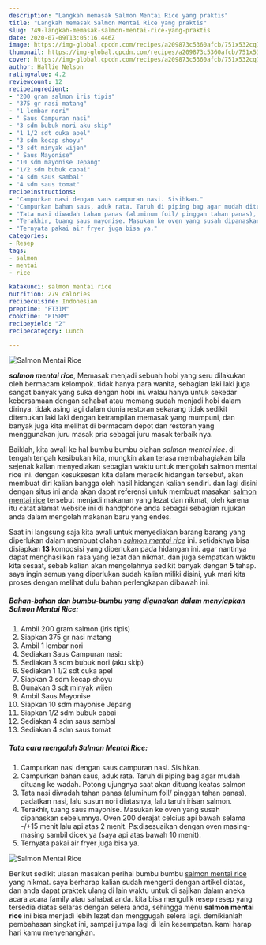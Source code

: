 ```yaml
---
description: "Langkah memasak Salmon Mentai Rice yang praktis"
title: "Langkah memasak Salmon Mentai Rice yang praktis"
slug: 749-langkah-memasak-salmon-mentai-rice-yang-praktis
date: 2020-07-09T13:05:16.446Z
image: https://img-global.cpcdn.com/recipes/a209873c5360afcb/751x532cq70/salmon-mentai-rice-foto-resep-utama.jpg
thumbnail: https://img-global.cpcdn.com/recipes/a209873c5360afcb/751x532cq70/salmon-mentai-rice-foto-resep-utama.jpg
cover: https://img-global.cpcdn.com/recipes/a209873c5360afcb/751x532cq70/salmon-mentai-rice-foto-resep-utama.jpg
author: Hallie Nelson
ratingvalue: 4.2
reviewcount: 12
recipeingredient:
- "200 gram salmon iris tipis"
- "375 gr nasi matang"
- "1 lembar nori"
- " Saus Campuran nasi"
- "3 sdm bubuk nori aku skip"
- "1 1/2 sdt cuka apel"
- "3 sdm kecap shoyu"
- "3 sdt minyak wijen"
- " Saus Mayonise"
- "10 sdm mayonise Jepang"
- "1/2 sdm bubuk cabai"
- "4 sdm saus sambal"
- "4 sdm saus tomat"
recipeinstructions:
- "Campurkan nasi dengan saus campuran nasi. Sisihkan."
- "Campurkan bahan saus, aduk rata. Taruh di piping bag agar mudah dituang ke wadah. Potong ujungnya saat akan dituang keatas salmon"
- "Tata nasi diwadah tahan panas (aluminum foil/ pinggan tahan panas), padatkan nasi, lalu susun nori diatasnya, lalu taruh irisan salmon."
- "Terakhir, tuang saus mayonise. Masukan ke oven yang susah dipanaskan sebelumnya. Oven 200 derajat celcius api bawah selama -/+15 menit lalu api atas 2 menit. Ps:disesuaikan dengan oven masing-masing sambil dicek ya (saya api atas bawah 10 menit)."
- "Ternyata pakai air fryer juga bisa ya."
categories:
- Resep
tags:
- salmon
- mentai
- rice

katakunci: salmon mentai rice 
nutrition: 279 calories
recipecuisine: Indonesian
preptime: "PT31M"
cooktime: "PT58M"
recipeyield: "2"
recipecategory: Lunch

---
```



![Salmon Mentai Rice](https://img-global.cpcdn.com/recipes/a209873c5360afcb/751x532cq70/salmon-mentai-rice-foto-resep-utama.jpg)

<b><i>salmon mentai rice</i></b>, Memasak menjadi sebuah hobi yang seru dilakukan oleh bermacam kelompok. tidak hanya para wanita, sebagian laki laki juga sangat banyak yang suka dengan hobi ini. walau hanya untuk sekedar kebersamaan dengan sahabat atau memang sudah menjadi hobi dalam dirinya. tidak asing lagi dalam dunia restoran sekarang tidak sedikit ditemukan laki laki dengan ketrampilan memasak yang mumpuni, dan banyak juga kita melihat di bermacam depot dan restoran yang menggunakan juru masak pria sebagai juru masak terbaik nya.



Baiklah, kita awali ke hal bumbu bumbu olahan <i>salmon mentai rice</i>. di tengah tengah kesibukan kita, mungkin akan terasa membahagiakan bila sejenak kalian menyediakan sebagian waktu untuk mengolah salmon mentai rice ini. dengan kesuksesan kita dalam meracik hidangan tersebut, akan membuat diri kalian bangga oleh hasil hidangan kalian sendiri. dan lagi disini dengan situs ini anda akan dapat referensi untuk membuat masakan <u>salmon mentai rice</u> tersebut menjadi makanan yang lezat dan nikmat, oleh karena itu catat alamat website ini di handphone anda sebagai sebagian rujukan anda dalam mengolah makanan baru yang endes.


Saat ini langsung saja kita awali untuk menyediakan barang barang yang diperlukan dalam membuat olahan <u><i>salmon mentai rice</i></u> ini. setidaknya bisa disiapkan <b>13</b> komposisi yang diperlukan pada hidangan ini. agar nantinya dapat menghasilkan rasa yang lezat dan nikmat. dan juga sempatkan waktu kita sesaat, sebab kalian akan mengolahnya sedikit banyak dengan <b>5</b> tahap. saya ingin semua yang diperlukan sudah kalian miliki disini, yuk mari kita proses dengan melihat dulu bahan perlengkapan dibawah ini.

<!--inarticleads1-->

##### Bahan-bahan dan bumbu-bumbu yang digunakan dalam menyiapkan Salmon Mentai Rice:

1. Ambil 200 gram salmon (iris tipis)
1. Siapkan 375 gr nasi matang
1. Ambil 1 lembar nori
1. Sediakan  Saus Campuran nasi:
1. Sediakan 3 sdm bubuk nori (aku skip)
1. Sediakan 1 1/2 sdt cuka apel
1. Siapkan 3 sdm kecap shoyu
1. Gunakan 3 sdt minyak wijen
1. Ambil  Saus Mayonise
1. Siapkan 10 sdm mayonise Jepang
1. Siapkan 1/2 sdm bubuk cabai
1. Sediakan 4 sdm saus sambal
1. Sediakan 4 sdm saus tomat




<!--inarticleads2-->

##### Tata cara mengolah Salmon Mentai Rice:

1. Campurkan nasi dengan saus campuran nasi. Sisihkan.
1. Campurkan bahan saus, aduk rata. Taruh di piping bag agar mudah dituang ke wadah. Potong ujungnya saat akan dituang keatas salmon
1. Tata nasi diwadah tahan panas (aluminum foil/ pinggan tahan panas), padatkan nasi, lalu susun nori diatasnya, lalu taruh irisan salmon.
1. Terakhir, tuang saus mayonise. Masukan ke oven yang susah dipanaskan sebelumnya. Oven 200 derajat celcius api bawah selama -/+15 menit lalu api atas 2 menit. Ps:disesuaikan dengan oven masing-masing sambil dicek ya (saya api atas bawah 10 menit).
1. Ternyata pakai air fryer juga bisa ya.
<img src="//assets-global.cpcdn.com/assets/icons/button_play-2c75c40dde080a61004c1f40b05d8f140eaff45d7e9e6481dc71c63d2e7c4909.png" alt="Salmon Mentai Rice">



Berikut sedikit ulasan masakan perihal bumbu bumbu <u>salmon mentai rice</u> yang nikmat. saya berharap kalian sudah mengerti dengan artikel diatas, dan anda dapat praktek ulang di lain waktu untuk di sajikan dalam aneka acara acara family atau sahabat anda. kita bisa mengulik resep resep yang tersedia diatas selaras dengan selera anda, sehingga menu <b>salmon mentai rice</b> ini bisa menjadi lebih lezat dan menggugah selera lagi. demikianlah pembahasan singkat ini, sampai jumpa lagi di lain kesempatan. kami harap hari kamu menyenangkan.
